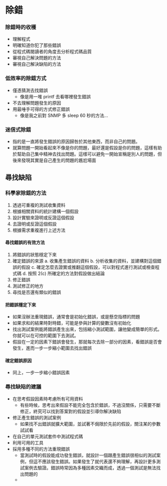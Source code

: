 # 除錯
### 除錯時的收穫
* 理解程式
* 明確知道你犯了那些錯誤
* 從程式碼閱讀者的角度去分析程式碼品質
* 審視自己解決問題的方法
* 審視自己解決缺陷的方法

### 低效率的除錯方式
* 僅憑猜測去找錯誤
	* 像是用一堆 printf 去看哪裡發生錯誤
* 不去理解問題發生的原因
* 用最唾手可得的方式修正錯誤
	* 像是我之前對 SNMP 多 sleep 60 秒的方法...
### 迷信式除錯
* 指的是一直將發生錯誤的原因歸咎於其他東西，而非自己的問題。
* 就算問題一開始看起來不像是你的問題，最好還是假設是你的問題，這樣有助於幫助自己集中精神去找出問題。這樣可以避免一開始宣稱是別人的問題，但後來發現其實是自己產生的問題的尷尬場面

## 尋找缺陷
### 科學家除錯的方法
1. 透過可重複的測試收集資料
2. 根據相關資料的統計建構一個假設
3. 設計實驗來證明或反證這個假設
4. 去證明或反證這個假設
5. 根據需求重複進行上述方法

#### 尋找錯誤的有效方法
1. 將錯誤的狀態穩定下來
2. 確定錯誤的來源
	a. 收集產生錯誤的資料
	b. 分析收集的資料，並建構對這個錯誤的假設
	c. 確定怎麼去證實或推翻這個假設，可以對程式進行測試或檢查程式碼
	d. 按照 2\(c\) 所確定的方法對假設做出結論
3. 修正錯誤
4. 測試修正的地方
5. 尋找是否還有類似的錯誤

#### 把錯誤穩定下來
* 如果沒辦法重現錯誤，通常會是初始化錯誤，或是懸空指標的問題
* 如果求和的結果時對時錯，可能是參與計算的變數沒有初始化
* 找出測試案例能將錯誤產生出來，包括縮小測試範圍，讓他變成簡單的形式。你就可以在可控的範圍下去測試。
* 假設在一定的因素下錯誤會發生，那就每次去除一部分的因素，看錯誤是否會發生，進而一步一步縮小範圍去找出錯誤
#### 確定錯誤原因
* 同上，一步一步縮小錯誤因素
### 尋找缺陷的建議
* 在思考假設因素時考慮所有可用資料
	* 有些時候，思考出來假設不能完全包含於錯誤，不過沒關係，只需要不斷修正，終究可以找到答案對的假設並引導你解決缺陷
* 修正產生錯誤的測試案例
	* 如果找不出錯誤就擴大範圍，並試著不侷限於先前的假設，關注某的參數試試看
* 在自己的單元測試套件中測試程式碼
* 利用可用的工具
* 採用多種不同的方法重現錯誤
	* 當測試時的假設能成功發生錯誤，就設計一個跟產生錯誤很相似的測試案例，但這不應該發生錯誤。如果發生了就代表還不夠理解，再設計更多測試案例去驗證。錯誤時常因為多種因素交織而成，透過一個測試是無法找出問題的
	* 
<!--stackedit_data:
eyJoaXN0b3J5IjpbLTczNjY4MjcxLC0xODkxOTI1NTQwLC00MD
EzMjAxMzIsLTE5MTg2ODI3NjEsMTkyNzA4MjM4NSwtMTU0MTQ2
Nzc2NSwtMjU0Mjc5MjI5LDE5NzM1MDUxMDZdfQ==
-->